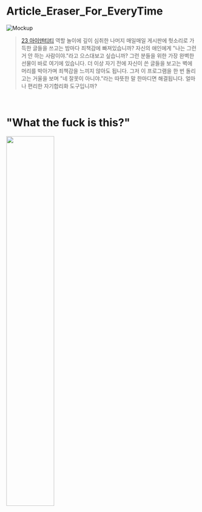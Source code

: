 # Article_Eraser_For_EveryTime

![Mockup](https://user-images.githubusercontent.com/64591335/194907755-09119020-e14f-46d3-ba83-f3adc283ca3d.png)

> <a href = "https://namu.wiki/w/23%20%EC%95%84%EC%9D%B4%EB%8D%B4%ED%8B%B0%ED%8B%B0"> 23 아이덴티티</a> 역할 놀이에 깊이 심취한 나머지 매일매일 게시판에 헛소리로 가득한 글들을 쓰고는 밤마다 죄책감에 빠져있습니까? 자신의 애인에게 "나는 그런 거 안 하는 사람이야."라고 으스대보고 싶습니까? 그런 분들을 위한 가장 완벽한 선물이 바로 여기에 있습니다. 더 이상 자기 전에 자신이 쓴 글들을 보고는 벽에 머리를 박아가며 죄책감을 느끼지 않아도 됩니다. 그저 이 프로그램을 한 번 돌리고는 거울을 보며 "네 잘못이 아니야."라는 따뜻한 말 한마디면 해결됩니다. 얼마나 편리한 자기합리화 도구입니까?

<br>

# "What the fuck is this?"
<img src="https://user-images.githubusercontent.com/64591335/194909240-ffe7f9c2-fe48-4cba-a471-9f8bd5cc4811.png" width="50%" height="50%">
